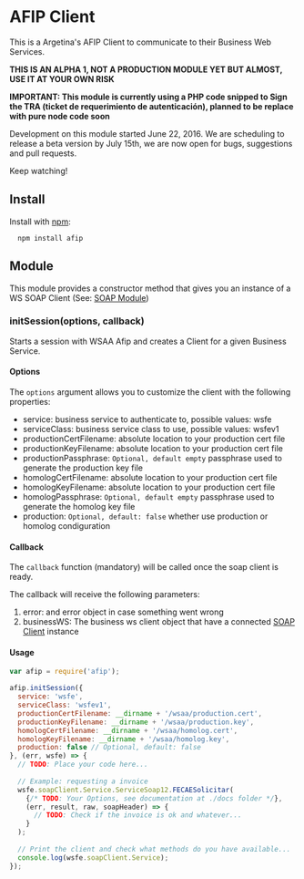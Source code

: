 # AFIP Client

This is a Argetina's AFIP Client to communicate to their Business Web Services.

**THIS IS AN ALPHA 1, NOT A PRODUCTION MODULE YET BUT ALMOST, USE IT AT YOUR OWN RISK**

**IMPORTANT: This module is currently using a PHP code snipped to Sign the TRA (ticket de requerimiento de autenticación), planned to be replace with pure node code soon**

Development on this module started June 22, 2016. We are scheduling to release a beta version by July 15th, we are now open for bugs, suggestions and pull requests.

Keep watching!


## Install

Install with [npm](http://github.com/isaacs/npm):

```
  npm install afip
```


## Module

This module provides a constructor method that gives you an instance of a WS SOAP Client (See: [SOAP Module](https://www.npmjs.com/package/soap))


### initSession(options, callback)

Starts a session with WSAA Afip and creates a Client for a given Business Service.


#### Options

The `options` argument allows you to customize the client with the following properties:

- service: business service to authenticate to, possible values: wsfe
- serviceClass: business service class to use, possible values: wsfev1
- productionCertFilename: absolute location to your production cert file
- productionKeyFilename:  absolute location to your production cert file
- productionPassphrase: `Optional, default empty` passphrase used to generate the production key file
- homologCertFilename:  absolute location to your production cert file
- homologKeyFilename:  absolute location to your production cert file
- homologPassphrase: `Optional, default empty` passphrase used to generate the homolog key file
- production: `Optional, default: false`  whether use production or homolog condiguration


#### Callback

The `callback` function (mandatory) will be called once the soap client is ready.

The callback will receive the following parameters:

1. error: and error object in case something went wrong
2. businessWS: The business ws client object that have a connected [SOAP Client](https://www.npmjs.com/package/soap#client) instance


#### Usage

```javascript
var afip = require('afip');

afip.initSession({
  service: 'wsfe',
  serviceClass: 'wsfev1',
  productionCertFilename: __dirname + '/wsaa/production.cert',
  productionKeyFilename: __dirname + '/wsaa/production.key',
  homologCertFilename: __dirname + '/wsaa/homolog.cert',
  homologKeyFilename: __dirname + '/wsaa/homolog.key',
  production: false // Optional, default: false
}, (err, wsfe) => {
  // TODO: Place your code here...
  
  // Example: requesting a invoice
  wsfe.soapClient.Service.ServiceSoap12.FECAESolicitar(
    {/* TODO: Your Options, see documentation at ./docs folder */}, 
    (err, result, raw, soapHeader) => {
      // TODO: Check if the invoice is ok and whatever...
    }
  );
  
  // Print the client and check what methods do you have available...
  console.log(wsfe.soapClient.Service);
});
```
